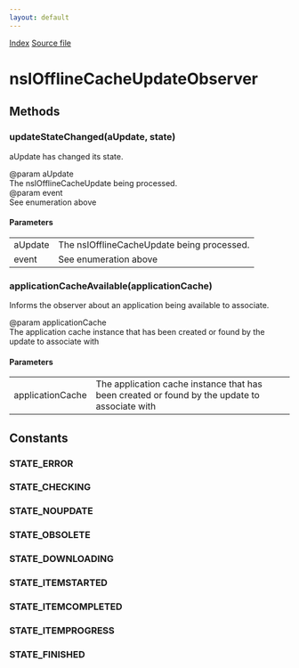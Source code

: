 ```yaml
---
layout: default
---
```

<div id='links'><a href="../index.html">Index</a>
<a href="http://dxr.mozilla.org/mozilla-central/source/uriloader/prefetch/nsIOfflineCacheUpdate.idl">Source file</a>
</div>

# nsIOfflineCacheUpdateObserver #

## Methods ##

### updateStateChanged(aUpdate, state) ###
  
aUpdate has changed its state.  
  
@param aUpdate  
       The nsIOfflineCacheUpdate being processed.  
@param event  
       See enumeration above  
  

#### Parameters ####

<table>

<tr>
<td>aUpdate</td>
<td>       The nsIOfflineCacheUpdate being processed.  
</td>
</tr>

<tr>
<td>event</td>
<td>       See enumeration above  
</td>
</tr>

</table>

### applicationCacheAvailable(applicationCache) ###
  
Informs the observer about an application being available to associate.  
  
@param applicationCache  
       The application cache instance that has been created or found by the   
       update to associate with  
  

#### Parameters ####

<table>

<tr>
<td>applicationCache</td>
<td>       The application cache instance that has been created or found by the   
       update to associate with  
</td>
</tr>

</table>

## Constants ##

### STATE_ERROR ###

### STATE_CHECKING ###

### STATE_NOUPDATE ###

### STATE_OBSOLETE ###

### STATE_DOWNLOADING ###

### STATE_ITEMSTARTED ###

### STATE_ITEMCOMPLETED ###

### STATE_ITEMPROGRESS ###

### STATE_FINISHED ###
